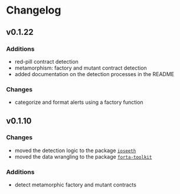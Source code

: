 # Changelog

## v0.1.22

### Additions

- red-pill contract detection
- metamorphism: factory and mutant contract detection
- added documentation on the detection processes in the README

### Changes

- categorize and format alerts using a factory function

## v0.1.10

### Changes

- moved the detection logic to the package [`ioseeth`][github-apehex-ioseeth]
- moved the data wrangling to the package [`forta-toolkit`][github-apehex-toolkit]

### Additions

- detect metamorphic factory and mutant contracts

[github-apehex-ioseeth]: https://github.com/apehex/web3-threat-indicators
[github-apehex-toolkit]: https://github.com/apehex/forta-toolkit
